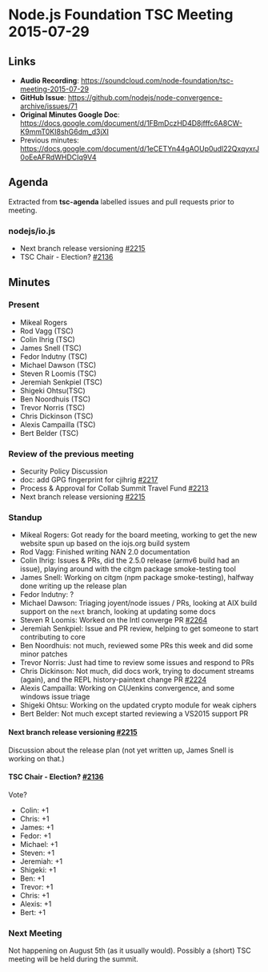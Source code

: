 # Node.js Foundation TSC Meeting 2015-07-29

## Links

* **Audio Recording**: <https://soundcloud.com/node-foundation/tsc-meeting-2015-07-29>
* **GitHub Issue**: <https://github.com/nodejs/node-convergence-archive/issues/71>
* **Original Minutes Google Doc**: <https://docs.google.com/document/d/1FBmDczHD4D8jfffc6A8CW-K9mmT0KI8shG6dm_d3jXI>
* Previous minutes: <https://docs.google.com/document/d/1eCETYn44gAOUp0udl22QxqyxrJ0oEeAFRdWHDCIq9V4>

## Agenda

Extracted from **tsc-agenda** labelled issues and pull requests prior to meeting.

### nodejs/io.js

* Next branch release versioning [#2215](https://github.com/nodejs/io.js/issues/2215)
* TSC Chair - Election? [#2136](https://github.com/nodejs/io.js/issues/2136)

## Minutes

### Present

* Mikeal Rogers
* Rod Vagg (TSC)
* Colin Ihrig (TSC)
* James Snell (TSC)
* Fedor Indutny (TSC)
* Michael Dawson (TSC)
* Steven R Loomis (TSC)
* Jeremiah Senkpiel (TSC)
* Shigeki Ohtsu(TSC)
* Ben Noordhuis (TSC)
* Trevor Norris (TSC)
* Chris Dickinson (TSC)
* Alexis Campailla (TSC)
* Bert Belder (TSC)

### Review of the previous meeting

* Security Policy Discussion
* doc: add GPG fingerprint for cjihrig [#2217](https://github.com/nodejs/io.js/pull/2217)
* Process & Approval for Collab Summit Travel Fund [#2213](https://github.com/nodejs/io.js/issues/2213)
* Next branch release versioning [#2215](https://github.com/nodejs/io.js/issues/2215)

### Standup

* Mikeal Rogers: Got ready for the board meeting, working to get the new website spun up based on the iojs.org build system
* Rod Vagg: Finished writing NAN 2.0 documentation
* Colin Ihrig: Issues & PRs, did the 2.5.0 release (armv6 build had an issue), playing around with the citgm package smoke-testing tool
* James Snell: Working on citgm (npm package smoke-testing), halfway done writing up the release plan
* Fedor Indutny: ?
* Michael Dawson: Triaging joyent/node issues / PRs, looking at AIX build support on the `next` branch, looking at updating some docs
* Steven R Loomis: Worked on the Intl converge PR [#2264](https://github.com/nodejs/io.js/pull/2264)
* Jeremiah Senkpiel: Issue and PR review, helping to get someone to start contributing to core
* Ben Noordhuis: not much, reviewed some PRs this week and did some minor patches
* Trevor Norris: Just had time to review some issues and respond to PRs
* Chris Dickinson: Not much, did docs work, trying to document streams (again), and the REPL history-paintext change PR [#2224](https://github.com/nodejs/io.js/pull/2224)
* Alexis Campailla: Working on CI/Jenkins convergence, and some windows issue triage
* Shigeki Ohtsu: Working on the updated crypto module for weak ciphers
* Bert Belder: Not much except started reviewing a VS2015 support PR

#### Next branch release versioning [#2215](https://github.com/nodejs/io.js/issues/2215)

Discussion about the release plan (not yet written up, James Snell is working on that.)

#### TSC Chair - Election? [#2136](https://github.com/nodejs/io.js/issues/2136)

Vote?

* Colin: +1
* Chris: +1
* James: +1
* Fedor: +1
* Michael: +1
* Steven: +1
* Jeremiah: +1
* Shigeki: +1
* Ben: +1
* Trevor: +1
* Chris: +1
* Alexis: +1
* Bert: +1

### Next Meeting

Not happening on August 5th (as it usually would).
Possibly a (short) TSC meeting will be held during the summit.

